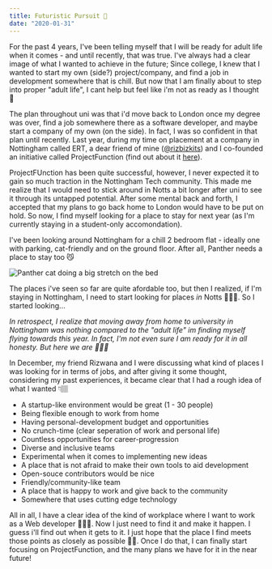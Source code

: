 ```yaml
---
title: Futuristic Pursuit 🐣
date: "2020-01-31"
---
```


For the past 4 years, I've been telling myself that I will be ready for adult life when it comes - and until recently, that was true. I've always had a clear image of what I wanted to achieve in the future; Since college, I knew that I wanted to start my own (side?) project/company, and find a job in development somewhere that is chill. But now that I am finally about to step into proper "adult life", I cant help but feel like i'm not as ready as I thought 😬

The plan throughout uni was that i'd move back to London once my degree was over, find a job somewhere there as a software developer, and maybe start a company of my own (on the side). In fact, I was so confident in that plan until recently. Last year, during my time on placement at a company in Nottingham called ERT, a dear friend of mine ([@rizbizkits](https://twitter.com/rizbizkits)) and I co-founded an initiative called ProjectFunction (find out about it [here](https://projectfunction.io)).

ProjectFUnction has been quite successful, however, I never expected it to gain so much traction in the Nottingham Tech community. This made me realize that I would need to stick around in Notts a bit longer after uni to see it through its untapped potential. After some mental back and forth, I accepted that my plans to go back home to London would have to be put on hold. So now, I find myself looking for a place to stay for next year (as I'm currently staying in a student-only accomondation).

I've been looking around Nottingham for a chill 2 bedroom flat - ideally one with parking, cat-friendly and on the ground floor. After all, Panther needs a place to stay too 😼

![Panther cat doing a big stretch on the bed](/images/pantherCat.jpg)

The places i've seen so far are quite afordable too, but then I realized, if I'm staying in Nottingham, I need to start looking for places _in_ Notts 🤦🏽‍♂️. So I started looking...

_In retrospect, I realize that moving away from home to university in Nottingham was nothing compared to the "adult life" im finding myself flying towards this year. In fact, I'm not even sure I am ready for it in all honesty. But here we are 🤷🏽‍♂️_

In December, my friend Rizwana and I were discussing what kind of places I was looking for in terms of jobs, and after giving it some thought, considering my past experiences, it became clear that I had a rough idea of what I wanted 👇🏽

- A startup-like environment would be great (1 - 30 people)
- Being flexible enough to work from home
- Having personal-development budget and opportunities
- No crunch-time (clear seperation of work and personal life)
- Countless opportunities for career-progression
- Diverse and inclusive teams
- Experimental when it comes to implementing new ideas
- A place that is not afraid to make their own tools to aid development
- Open-souce contributors would be nice
- Friendly/community-like team
- A place that is happy to work and give back to the community
- Somewhere that uses cutting edge technology

All in all, I have a clear idea of the kind of workplace where I want to work as a Web developer 👨🏽‍💻. Now I just need to find it and make it happen. I guess i'll find out when it gets to it. I just hope that the place I find meets those points as closely as possible 🤞🏽. Once I do that, I can finally start focusing on ProjectFunction, and the many plans we have for it in the near future!